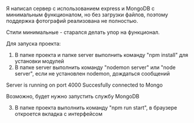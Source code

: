 
Я написал сервер с использованием express и MongoDB с минимальным функционалом, но без загрузки файлов, поэтому поддержка фотографий реализована не полностью.

Стили минимальные - старался делать упор на функционал.

Для запуска проекта:
1. В папке проекта и папке server выполнить команду "npm install" для установки модулей
2. В папке server выполнить команду "nodemon server" или "node server", если не установлен nodemon, дождаться сообщений

Server is running on port 4000
Succesfully connected to Mongo

Возможно, будет нужно запустить службу MongoDB

3. В папке проекта выполнить команду "npm run start", в браузере откроется вкладка с интерфейсом